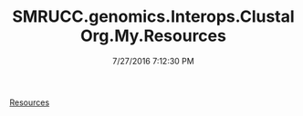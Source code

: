 ﻿---
title: SMRUCC.genomics.Interops.ClustalOrg.My.Resources
date: 7/27/2016 7:12:30 PM
---

[Resources](T-SMRUCC.genomics.Interops.ClustalOrg.My.Resources.Resources.html)
